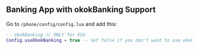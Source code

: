 ## Banking App with okokBanking Support

Go to `/phone/config/config.lua` and add this:

```lua
-- okokBanking // ONLY for ESX
Config.useOkokBanking = true -- Set false if you don't want to use okokBanking
```